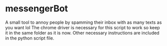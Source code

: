 # messengerBot
A small tool to annoy people by spamming their inbox with as many texts as you want lol
The chrome driver is necessary for this script to work so keep it in the same folder as it is now.
Other necessary instructions are included in the python script file.
